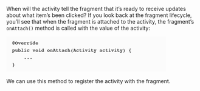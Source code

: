 When will the activity tell the fragment that it’s ready to receive updates about what item’s been clicked? If you look back at the fragment lifecycle, you’ll see that when the fragment is attached to the activity, the fragment’s `onAttach()` method is called with the value of the activity:

![](.guides/img/37.png)

We can use this method to register the activity with the fragment. 
